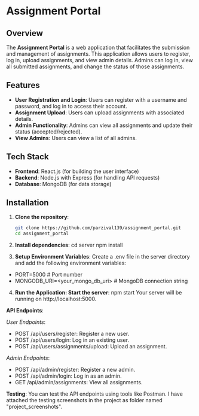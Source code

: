 # Assignment Portal

## Overview
The **Assignment Portal** is a web application that facilitates the submission and management of assignments. This application allows users to register, log in, upload assignments, and view admin details. Admins can log in, view all submitted assignments, and change the status of those assignments. 

## Features
- **User Registration and Login**: Users can register with a username and password, and log in to access their account.
- **Assignment Upload**: Users can upload assignments with associated details.
- **Admin Functionality**: Admins can view all assignments and update their status (accepted/rejected).
- **View Admins**: Users can view a list of all admins.

## Tech Stack
- **Frontend**: React.js (for building the user interface)
- **Backend**: Node.js with Express (for handling API requests)
- **Database**: MongoDB (for data storage)

## Installation

1. **Clone the repository**:
   ```bash
   git clone https://github.com/parzival139/assignment_portal.git
   cd assignment_portal
   
2. **Install dependencies**:
   cd server
   npm install

3. **Setup Environment Variables**:
   Create a .env file in the server directory and add the following environment variables:
  - PORT=5000                        # Port number
  - MONGODB_URI=<your_mongo_db_uri>  # MongoDB connection string

4. **Run the Application: Start the server**:
   npm start
   Your server will be running on http://localhost:5000.

**API Endpoints**:

  *User Endpoints*:
   - POST /api/users/register: Register a new user.
   - POST /api/users/login: Log in an existing user.
   - POST /api/users/assignments/upload: Upload an assignment.

  *Admin Endpoints*:
   - POST /api/admin/register: Register a new admin.
   - POST /api/admin/login: Log in as an admin.
   - GET /api/admin/assignments: View all assignments.
    
**Testing**:
You can test the API endpoints using tools like Postman. I have attached the testing screenshots in the project as folder named "project_screenshots".


